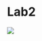 # Lab2

![](https://user-images.githubusercontent.com/36276403/75947314-98d78800-5ea8-11ea-80f5-0a8b63285364.gif)
